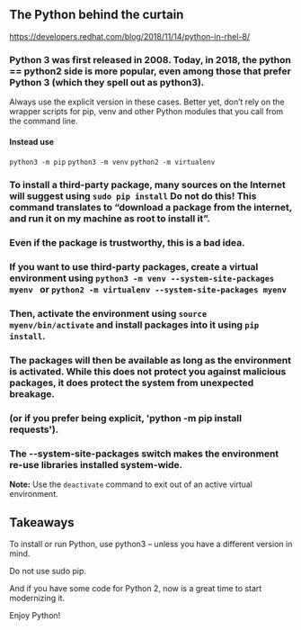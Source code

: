 
## The Python behind the curtain

https://developers.redhat.com/blog/2018/11/14/python-in-rhel-8/

### Python 3 was first released in 2008. Today, in 2018, the python == python2 side is more popular, even among those that prefer Python 3 (which they spell out as python3).

Always use the explicit version in these cases. 
Better yet, don’t rely on the wrapper scripts for pip, venv and other Python modules that you call from the command line.  

#### Instead use 

``` python3 -m pip ``` 
``` python3 -m venv ``` 
``` python2 -m virtualenv ```

### To install a third-party package, many sources on the Internet will suggest using `sudo pip install` **Do not do this!** This command translates to “download a package from the internet, and run it on my machine as root to install it”.

### Even if the package is **trustworthy**, this is a bad idea.

### If you want to use third-party packages, create a virtual environment using `python3 -m venv --system-site-packages myenv ` or `python2 -m virtualenv --system-site-packages myenv`
### Then, activate the environment using `source myenv/bin/activate` and install packages into it using `pip install`.

### The packages will then be available as long as the environment is activated. While this does not protect you against malicious packages, it does protect the system from unexpected breakage.

### (or if you prefer being explicit, 'python -m pip install requests').
### The **--system-site-packages** switch makes the environment re-use libraries installed system-wide. 

**Note:** Use the `deactivate` command to exit out of an active virtual environment.

## Takeaways

To install or run Python, use python3 – unless you have a different version in mind.

Do not use sudo pip.

And if you have some code for Python 2, now is a great time to start modernizing it.

Enjoy Python!
